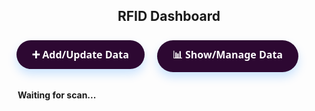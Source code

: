 
<html>
<head>
  <title>Smart RFID Dashboard</title>
  <script src="https://www.gstatic.com/firebasejs/9.22.0/firebase-app-compat.js"></script>
  <script src="https://www.gstatic.com/firebasejs/9.22.0/firebase-database-compat.js"></script>
  <style>
    body {
      background: url("https://www.freepik.com/free-photos-vectors/sleek-background");
    }
    h2 {
      text-align: center;
    }
    button {
      padding: 10px 20px;
      margin: 5px;
      font-size: 16px;
      cursor: pointer;
      border-radius: 5px;
      border: none;
      background-color: #2d0832;
      color: white;
    }
    button:hover {
      background-color: #0056b3;
    }
    /* 🎨 Universal Stylish Button */
button {
  font-family: 'Segoe UI', sans-serif;
  font-weight: 600;
  padding: 12px 25px;
  margin: 8px;
  font-size: 16px;
  border: none;
  border-radius: 30px;
  cursor: pointer;
  transition: all 0.3s ease;
  position: relative;
  overflow: hidden;
  box-shadow: 0 8px 15px rgba(0, 123, 255, 0.2);
}

/* 💎 Default Blue Button (Dashboard) */
button:not(.danger):not(.success):not(.ghost):not(.popup-btn) {
  background: linear-gradient(145deg, #1e88e5, #42a5f5);
  color: white;
}

button:not(.danger):not(.success):not(.ghost):hover {
  background: linear-gradient(145deg, #1565c0, #2196f3);
  box-shadow: 0 0 15px #2196f3;
}

/* ✅ Green Button */
button.success {
  background: linear-gradient(145deg, #00c853, #69f0ae);
  color: white;
  box-shadow: 0 0 10px #00e676;
}

button.success:hover {
  background: linear-gradient(145deg, #00b34c, #00e676);
  box-shadow: 0 0 20px #00e676;
}

/* ❌ Red Danger Button */
button.danger {
  background: linear-gradient(145deg, #d32f2f, #ef5350);
  color: white;
  box-shadow: 0 0 10px #f44336;
}

button.danger:hover {
  background: linear-gradient(145deg, #b71c1c, #f44336);
  box-shadow: 0 0 20px #f44336;
}

/* 🔘 Ghost Button (Minimal) */
button.ghost {
  background: transparent;
  border: 2px solid #007bff;
  color: #007bff;
}

button.ghost:hover {
  background: #007bff;
  color: white;
  box-shadow: 0 0 10px #007bff;
}

/* ✨ Popups Only */
button.popup-btn {
  width: 48%;
  display: inline-block;
  margin: 5px 1%;
}

    .input-box {
      margin-bottom: 10px;
    }
    .input-box label {
      display: block;
      font-weight: bold;
    }
    .input-box input {
      width: 100%;
      padding: 8px;
      margin-top: 5px;
    }
    #status {
      padding: 10px;
      margin-top: 10px;
      font-weight: bold;
    }
    .success { background: #d4edda; color: #155724; }
    .warning { background: #fff3cd; color: #856404; }
    table {
      width: 100%;
      border-collapse: collapse;
      background: white;
    }
    th, td {
      border: 1px solid #ddd;
      padding: 8px;
    }
    th {
      background-color: #007bff;
      color: white;
    }
    input[type="text"] {
      padding: 8px;
      width: 100%;
      margin-bottom: 10px;
    }
    .log-list {
      max-height: 80px;
      overflow-y: auto;
      padding: 0;
      margin: 0;
    }
    .log-list li {
      list-style: none;
    }
    .center-btns {
  display: flex;
  justify-content: center;
  flex-wrap: wrap;
  margin-top: 15px;
}

    /* 🔥 Exciting Modal Style */
.modal-popup {
  position: fixed;
  top: 50%;
  left: 50%;
  transform: translate(-50%, -50%) scale(1);
  background: linear-gradient(135deg, #ffffff, #e3f2fd);
  padding: 30px 25px;
  border-radius: 15px;
  border: 3px solid #2196f3;
  box-shadow: 0 20px 50px rgba(33, 150, 243, 0.4);
  z-index: 1000;
  animation: popIn 0.4s ease-out forwards;
  width: 350px;
  max-width: 90%;
  font-family: 'Segoe UI', sans-serif;
}

.modal-popup h3 {
  margin-top: 0;
  color: #0d47a1;
  text-align: center;
  font-weight: bold;
  font-size: 22px;
}

.modal-popup .input-box {
  margin-bottom: 15px;
}

.modal-popup .input-box label {
  font-weight: 600;
  color: #0d47a1;
}

.modal-popup .input-box input {
  width: 100%;
  padding: 10px;
  border: 2px solid #90caf9;
  border-radius: 6px;
  outline: none;
  transition: 0.3s;
}

.modal-popup .input-box input:focus {
  border-color: #42a5f5;
  box-shadow: 0 0 5px #42a5f5;
}

.modal-popup button {
  padding: 10px 20px;
  font-size: 16px;
  margin: 8px 5px 0 5px;
  border: none;
  border-radius: 30px;
  cursor: pointer;
  font-weight: bold;
  transition: all 0.3s ease;
}

.modal-popup button:first-of-type {
  background: #00c853;
  color: white;
  box-shadow: 0 0 10px #00e676;
}

.modal-popup button:first-of-type:hover {
  background: #00b34c;
  box-shadow: 0 0 15px #00e676;
}

.modal-popup button:last-of-type {
  background: #d32f2f;
  color: white;
  box-shadow: 0 0 10px #f44336;
}

.modal-popup button:last-of-type:hover {
  background: #b71c1c;
  box-shadow: 0 0 15px #ef5350;
}

/.overlay {
  position: fixed;
  top: 0; left: 0;
  width: 100vw;
  height: 100vh;
  background: rgba(0, 0, 0, 0.4); /* darker overlay */
  z-index: -1;
}


/* Animation */
@keyframes popIn {
  from {
    opacity: 0;
    transform: translate(-50%, -60%) scale(0.8);
  }
  to {
    opacity: 1;
    transform: translate(-50%, -50%) scale(1);
  }
}

  </style>
</head>
<body>
<div class="overlay"></div>
  
<h2>RFID Dashboard</h2>
<div>
  <button onclick="promptDatasetSelection('add')">➕ Add/Update Data</button>
  <button onclick="promptDatasetSelection('show')">📊 Show/Manage Data</button>
</div>
<div id="status">Waiting for scan...</div>
<div id="content"></div>

<audio id="authorizedSound" preload="auto">
  <source src="correct.wav" type="audio/wav">
</audio>
<audio id="unauthorizedSound" preload="auto">
  <source src="incorrect.wav" type="audio/wav">
</audio>

<script>
const firebaseConfig = {
  apiKey: "AIzaSyBMe6vH24MY1H5b9nkpBlNFXI5UmRf_4b8",
  authDomain: "data-base1-aaca7.firebaseapp.com",
  databaseURL: "https://data-base1-aaca7-default-rtdb.asia-southeast1.firebasedatabase.app",
  projectId: "data-base1-aaca7",
  storageBucket: "data-base1-aaca7.appspot.com",
  messagingSenderId: "595897024888",
  appId: "1:595897024888:web:eba894d3b8ab1677f1c88d",
  measurementId: "G-P1FZWWRSRD"
};


firebase.initializeApp(firebaseConfig);

let mode = null;
let selectedDataset = null;
let currentUid = null;

const PASSWORD = "lock90" // Set your desired password here

  function authenticate(action) {
    const input = prompt("Enter password:");
    if (input === PASSWORD) {
      promptDatasetSelection(action);
    } else {
      alert("Incorrect password.");
    }
  }
  
function promptDatasetSelection(action) {
  const container = document.getElementById("content");
  container.innerHTML = `
    <h3>Select Dataset</h3>
    <button onclick="handleDataset('${action}', 'product')">Product</button>
    <button onclick="handleDataset('${action}', 'employee')">Employee</button>
    <br><br><button onclick="goHome()">Home</button>
  `;
}

function goHome() {
  document.getElementById("content").innerHTML = "";
  document.getElementById("status").innerHTML = "Waiting for scan...";
  mode = null;
  selectedDataset = null;
}

function handleDataset(action, dataset) {
  selectedDataset = dataset;
  if (action === 'add') {
    mode = 'add';
    showStatus(`Add/Update mode enabled for ${dataset.toUpperCase()} — Scan an RFID`, "success");
    document.getElementById("content").innerHTML = `
      <h3>Add/Update Mode: ${dataset.toUpperCase()}</h3>
      <button onclick="cancelAdd()">Cancel</button>
    `;
  } else if (action === 'show') {
    loadTable(dataset);
  }
}

function cancelAdd() {
  mode = null;
  selectedDataset = null;
  goHome();
  showStatus("Add/Update cancelled", "warning");
}

function showStatus(msg, type = "") {
  const el = document.getElementById("status");
  el.innerText = msg;
  el.className = type;
}

function playSound(type) {
  if (type === "authorized") document.getElementById("authorizedSound").play();
  else document.getElementById("unauthorizedSound").play();
}
firebase.database().ref("last_scanned").on("value", snapshot => {
  const data = snapshot.val();
  if (!data || !data.uid) return;

  const uid = data.uid;
  const currentBlock = data.place || "UNKNOWN";

  if (mode === "add" && selectedDataset) {
    currentUid = uid;
    askDetailsForAdd(selectedDataset, uid, currentBlock);
  } else {
    checkUID(uid, currentBlock);
  }

  // Remove AFTER reading everything
  firebase.database().ref("last_scanned").remove();
});




function askDetailsForAdd(dataset, uid, currentBlock) {
  const container = document.getElementById("content");
  const defaultLocation = currentBlock || "Unknown Location";

  // Fetch the scanner's location from Firebase
  firebase.database().ref("last_scanned/place").once("value").then(snapshot => {
    const defaultLocation = snapshot.val() || "Unknown Location"; // Fallback if not found

    if (dataset === 'product') {
      container.innerHTML = `
        <h3>Enter details for UID: ${uid}</h3>
        <div class="input-box"><label>Name:</label><input id="name"></div>
         <div class="input-box"><label>Category:</label><input id="category"></div>
        ${defaultLocation === 'LOCKER' ? '<div class="input-box"><label>Price:</label><input id="price" type="number"></div>' : ''}
        <button onclick="submitProductDetails('${uid}', '${defaultLocation}')">Submit</button>
        <button onclick="cancelAdd()"> Cancel</button>
      `;
    } else if (dataset === 'employee') {
      container.innerHTML = `
        <h3>Enter details for UID: ${uid}</h3>
        <div class="input-box"><label>Name:</label><input id="name"></div>
        <div class="input-box"><label>Category:</label><input id="category"></div>
        <div class="input-box"><label>Place:</label>
          <select id="place">
            <option value="ENTRY BLOCK">ENTRY BLOCK</option>
            <option value="QUALITY CHECK">QUALITY CHECK</option>
            <option value="LOCKER">LOCKER</option>
            <option value="EXIT">EXIT</option>
          </select>
        </div>
        <button onclick="submitEmployeeDetails('${uid}')">Submit</button>
        <button onclick="cancelAdd()">Cancel</button>
      `;
    }
  });
}

function submitProductDetails(uid, place) {
  const name = document.getElementById("name").value.trim();
  const category = document.getElementById("category").value.trim();
  const priceEl = document.getElementById("price");
  const price = priceEl ? priceEl.value.trim() : null;
  const updates = {
    name,
    category,
    place,
    last_updated: Date.now()
  };

  if (place === 'LOCKER' && price) {
    updates.price = price;
  }

  // Push timestamp to logs
  const timestamp = new Date().toISOString();
  firebase.database().ref(`product/${uid}/logs`).push(timestamp);
  firebase.database().ref(`product/${uid}`).update(updates).then(() => {
    showStatus("Product details added/updated!", "success");
    goHome();
  }).catch(error => {
    showStatus("Failed to save product: " + error.message, "warning");
  });
}

function submitEmployeeDetails(uid) {
  const name = document.getElementById("name").value.trim();
  const category = document.getElementById("category").value.trim();
  const place = document.getElementById("place").value;

  const updates = {
    name,
    category,
    place,
    last_updated: Date.now()
  };

  // Push timestamp to logs
  const timestamp = new Date().toISOString();
  firebase.database().ref(`employee/${uid}/logs`).push(timestamp);
  firebase.database().ref(`employee/${uid}`).update(updates).then(() => {
    showStatus("Employee details added/updated!", "success");
    goHome();
  }).catch(error => {
    showStatus("Failed to save employee: " + error.message, "warning");
  });
}

function showPriceAndCategoryPopup(uid, place) {
  const popupHtml = `
  <div class="modal-popup">
    <h3>Update Product (LOCKER)</h3>
    <div class="input-box"><label>Category:</label><input id="popup-category" /></div>
    <div class="input-box"><label>Price:</label><input id="popup-price" type="number" /></div>
    <button onclick="submitLockerUpdate('${uid}', '${place}')">✅ Submit</button>
    <button onclick="closeLogPopup()">❌ Cancel</button>
  </div>
  <div id="overlay" onclick="closeLogPopup()"></div>`;
  document.body.insertAdjacentHTML('beforeend', popupHtml);
}

function submitLockerUpdate(uid, place) {
  const category = document.getElementById("popup-category").value.trim();
  const price = document.getElementById("popup-price").value.trim();

  const updates = {
    category,
    price,
    place,
    last_updated: Date.now()
  };

  const timestamp = new Date().toISOString();
  firebase.database().ref(`product/${uid}/logs`).push(timestamp);
  firebase.database().ref(`product/${uid}`).update(updates).then(() => {
    showStatus("✅ Product updated at LOCKER!", "success");
    closeLogPopup();
  }).catch(error => {
    showStatus("❌ Failed to update: " + error.message, "warning");
  });
}

// Function to check if the employee is authorized for the current block
function isAuthorizedForBlock(allowedPlace, currentBlock) {
  const blockOrder = ["ENTRY BLOCK", "QUALITY CHECK", "LOCKER", "EXIT"];
  const allowedIndex = blockOrder.indexOf(allowedPlace.toUpperCase().trim());
  const currentIndex = blockOrder.indexOf(currentBlock.toUpperCase().trim());

  if (allowedIndex === -1 || currentIndex === -1) {
    console.warn("Unknown block name(s)", allowedPlace, currentBlock);
    return false;
  }

  return currentIndex <= allowedIndex;
}


function checkUID(uid, currentBlock) {
  firebase.database().ref(`product/${uid}`).once("value").then(snapshot => {
    if (snapshot.exists()) {
      playSound("authorized");
      showStatus("✅ Authorized Product: " + uid, "success");

      const updates = {
        place: currentBlock,
        last_updated: Date.now()
      };

      const timestamp = new Date().toISOString();
      firebase.database().ref(`product/${uid}/logs`).push(timestamp);
      firebase.database().ref(`product/${uid}`).update(updates);

      // 🔔 Show popup if scanned at LOCKER
      if (currentBlock.toUpperCase() === "LOCKER") {
        showPriceAndCategoryPopup(uid, currentBlock);
      }

    } else {
      firebase.database().ref("employee/" + uid).once("value").then(empSnap => {
        if (empSnap.exists()) {
          const empData = empSnap.val();
          const allowedPlace = empData.place || "ENTRY BLOCK";

          if (isAuthorizedForBlock(allowedPlace, currentBlock)) {
            playSound("authorized");
            showStatus(`✅ Authorized Employee: ${uid} (${currentBlock})`, "success");
          } else {
            playSound("unauthorized");
            showStatus(`🚫 Unauthorized Movement: ${uid} tried to enter ${currentBlock}`, "warning");
          }
        } else {
          playSound("unauthorized");
          showStatus("❌ Unauthorized UID scanned: " + uid, "warning");
        }
      });
    }
  });
}


function formatTimestamp(epoch) {
    const date = new Date(epoch);
    return date.toLocaleString();
  }

  function loadTable(dataset) {
    const container = document.getElementById("content");
    container.innerHTML = `
      <input type="text" id="searchInput" onkeyup="filterTable()" placeholder="🔍 Search...">
      <button onclick="exportTableToCSV('${dataset}_data.csv')">Export CSV</button>
      <table id="dataTable">
        <thead><tr>
          <th>UID</th>
          <th>Name</th>
          <th>Category</th>
          <th>Place</th>
          ${dataset === 'product' ? '<th>Price</th>' : ''}
          <th>Last Updated</th>
          <th>Log</th>
          <th>Delete</th>
        </tr></thead><tbody id="tableBody"></tbody>
      </table>
      <br><button onclick="goHome()">Home</button>
    `;

    firebase.database().ref(dataset).once("value", snap => {
      const body = document.getElementById("tableBody");
      body.innerHTML = "";
      snap.forEach(child => {
        const data = child.val();
        const logs = data.logs ? Object.values(data.logs) : [];
        const recentLogs = logs.slice(-5).map(l => `<li>${new Date(l).toLocaleString()}</li>`).join("");
        body.innerHTML += `
          <tr>
            <td>${child.key}</td>
            <td>${data.name}</td>
            <td>${data.category}</td>
            <td>${data.place || 'N/A'}</td>
            ${dataset === 'product' ? `<td>${data.price || 'N/A'}</td>` : ''}
            <td>${data.last_updated ? formatTimestamp(data.last_updated) : 'N/A'}</td>

            <td><button onclick="showLogPopup('${dataset}', '${child.key}')">View Log</button></td>

            <td><button onclick="deleteEntry('${dataset}','${child.key}')">Delete</button></td>
          </tr>`;
      });
    });
  }

  function exportTableToCSV(filename) {
    const csv = [];
    const rows = document.querySelectorAll("#dataTable tr");
    for (let row of rows) {
      const cols = row.querySelectorAll("td, th");
      const rowData = [];
      for (let col of cols) {
        rowData.push('"' + col.innerText.replace(/"/g, '""') + '"');
      }
      csv.push(rowData.join(","));
    }
    const csvFile = new Blob([csv.join("\n")], { type: "text/csv" });
    const downloadLink = document.createElement("a");
    downloadLink.download = filename;
    downloadLink.href = window.URL.createObjectURL(csvFile);
    downloadLink.style.display = "none";
    document.body.appendChild(downloadLink);
    downloadLink.click();
  }


function deleteEntry(dataset, uid) {
  if (confirm(`Delete UID ${uid} from ${dataset}?`)) {
    firebase.database().ref(dataset + "/" + uid).remove();
    showStatus("Deleted " + uid, "warning");
    loadTable(dataset);
  }
}

function filterTable() {
  const input = document.getElementById("searchInput").value.toUpperCase();
  const rows = document.querySelectorAll("#dataTable tbody tr");
  rows.forEach(row => {
    const text = row.innerText.toUpperCase();
    row.style.display = text.includes(input) ? "" : "none";
  });
}
function showLogPopup(dataset, uid) {
  firebase.database().ref(`${dataset}/${uid}/logs`).once("value").then(snapshot => {
    const logs = snapshot.exists() ? Object.values(snapshot.val()) : [];
    const logList = logs.map(ts => `<li>${new Date(ts).toLocaleString()}</li>`).join("");
    const logHtml = `
      <div style="
        position: fixed; 
        top: 10%; left: 50%; 
        transform: translateX(-50%);
        background: white; 
        border: 2px solid #007bff;
        padding: 20px; 
        max-height: 400px; 
        overflow-y: auto; 
        box-shadow: 0 0 10px rgba(0,0,0,0.2);
        z-index: 1000;
      ">
        <h3>Logs for UID: ${uid}</h3>
        <ul>${logList || "<li>No logs available</li>"}</ul>
        <button onclick="closeLogPopup()">Close</button>
      </div>
      <div id="overlay" style="
        position: fixed;
        top: 0; left: 0; width: 100%; height: 100%;
        background: rgba(0,0,0,0.3);
        z-index: 999;
      " onclick="closeLogPopup()"></div>
    `;
    document.body.insertAdjacentHTML('beforeend', logHtml);
  });
}

function closeLogPopup() {
  document.querySelectorAll("div[style*='z-index: 1000'], #overlay").forEach(el => el.remove());
}

</script>

</body>
</html>
